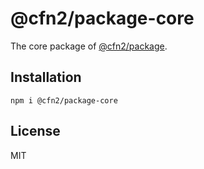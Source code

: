 # @cfn2/package-core

The core package of [@cfn2/package](https://github.com/cfn2/cfn2-package).

## Installation

```
npm i @cfn2/package-core
```

## License

MIT
